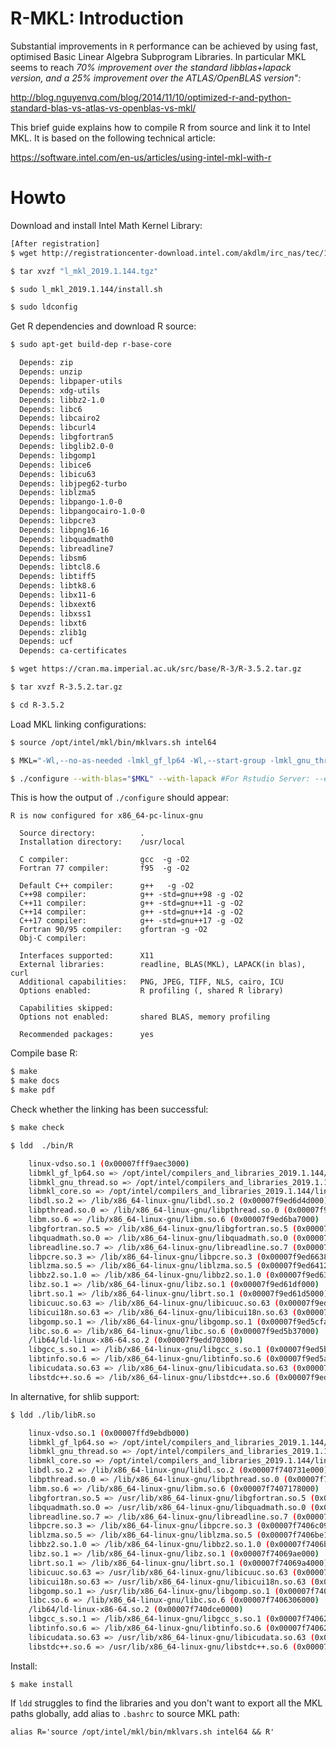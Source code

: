 
# R-MKL: Introduction

Substantial improvements in `R` performance can be achieved by using fast, optimised Basic Linear Algebra Subprogram Libraries. In particular MKL seems to reach _70% improvement over the standard libblas+lapack version, and a 25% improvement over the ATLAS/OpenBLAS version":_

http://blog.nguyenvq.com/blog/2014/11/10/optimized-r-and-python-standard-blas-vs-atlas-vs-openblas-vs-mkl/

This brief guide explains how to compile R from source and link it to Intel MKL. It is based on the following technical article:

https://software.intel.com/en-us/articles/using-intel-mkl-with-r

# Howto

Download and install Intel Math Kernel Library:

```bash
[After registration]
$ wget http://registrationcenter-download.intel.com/akdlm/irc_nas/tec/14895/l_mkl_2019.1.144.tgz

$ tar xvzf "l_mkl_2019.1.144.tgz"

$ sudo l_mkl_2019.1.144/install.sh

$ sudo ldconfig
```

Get R dependencies and download R source:

```bash
$ sudo apt-get build-dep r-base-core

  Depends: zip
  Depends: unzip
  Depends: libpaper-utils
  Depends: xdg-utils
  Depends: libbz2-1.0
  Depends: libc6
  Depends: libcairo2
  Depends: libcurl4
  Depends: libgfortran5
  Depends: libglib2.0-0
  Depends: libgomp1
  Depends: libice6
  Depends: libicu63
  Depends: libjpeg62-turbo
  Depends: liblzma5
  Depends: libpango-1.0-0
  Depends: libpangocairo-1.0-0
  Depends: libpcre3
  Depends: libpng16-16
  Depends: libquadmath0
  Depends: libreadline7
  Depends: libsm6
  Depends: libtcl8.6
  Depends: libtiff5
  Depends: libtk8.6
  Depends: libx11-6
  Depends: libxext6
  Depends: libxss1
  Depends: libxt6
  Depends: zlib1g
  Depends: ucf
  Depends: ca-certificates

$ wget https://cran.ma.imperial.ac.uk/src/base/R-3/R-3.5.2.tar.gz

$ tar xvzf R-3.5.2.tar.gz

$ cd R-3.5.2
```

Load MKL linking configurations:

```bash
$ source /opt/intel/mkl/bin/mklvars.sh intel64

$ MKL="-Wl,--no-as-needed -lmkl_gf_lp64 -Wl,--start-group -lmkl_gnu_thread  -lmkl_core  -Wl,--end-group -fopenmp  -ldl -lpthread -lm"

$ ./configure --with-blas="$MKL" --with-lapack #For Rstudio Server: --enable-R-shlib

```

This is how the output of `./configure` should appear:

```
R is now configured for x86_64-pc-linux-gnu

  Source directory:          .
  Installation directory:    /usr/local

  C compiler:                gcc  -g -O2
  Fortran 77 compiler:       f95  -g -O2

  Default C++ compiler:      g++   -g -O2
  C++98 compiler:            g++ -std=gnu++98 -g -O2
  C++11 compiler:            g++ -std=gnu++11 -g -O2
  C++14 compiler:            g++ -std=gnu++14 -g -O2
  C++17 compiler:            g++ -std=gnu++17 -g -O2
  Fortran 90/95 compiler:    gfortran -g -O2
  Obj-C compiler:	      

  Interfaces supported:      X11
  External libraries:        readline, BLAS(MKL), LAPACK(in blas), curl
  Additional capabilities:   PNG, JPEG, TIFF, NLS, cairo, ICU
  Options enabled:           R profiling (, shared R library)

  Capabilities skipped:      
  Options not enabled:       shared BLAS, memory profiling

  Recommended packages:      yes

```

Compile base R:

```bash
$ make
$ make docs
$ make pdf
```

Check whether the linking has been successful:

```bash
$ make check

$ ldd  ./bin/R

	linux-vdso.so.1 (0x00007fff9aec3000)
	libmkl_gf_lp64.so => /opt/intel/compilers_and_libraries_2019.1.144/linux/mkl/lib/intel64_lin/libmkl_gf_lp64.so (0x00007f9edc74f000)
	libmkl_gnu_thread.so => /opt/intel/compilers_and_libraries_2019.1.144/linux/mkl/lib/intel64_lin/libmkl_gnu_thread.so (0x00007f9edaefb000)
	libmkl_core.so => /opt/intel/compilers_and_libraries_2019.1.144/linux/mkl/lib/intel64_lin/libmkl_core.so (0x00007f9ed6d6f000)
	libdl.so.2 => /lib/x86_64-linux-gnu/libdl.so.2 (0x00007f9ed6d4d000)
	libpthread.so.0 => /lib/x86_64-linux-gnu/libpthread.so.0 (0x00007f9ed6d2c000)
	libm.so.6 => /lib/x86_64-linux-gnu/libm.so.6 (0x00007f9ed6ba7000)
	libgfortran.so.5 => /lib/x86_64-linux-gnu/libgfortran.so.5 (0x00007f9ed693a000)
	libquadmath.so.0 => /lib/x86_64-linux-gnu/libquadmath.so.0 (0x00007f9ed68f9000)
	libreadline.so.7 => /lib/x86_64-linux-gnu/libreadline.so.7 (0x00007f9ed66ac000)
	libpcre.so.3 => /lib/x86_64-linux-gnu/libpcre.so.3 (0x00007f9ed6638000)
	liblzma.so.5 => /lib/x86_64-linux-gnu/liblzma.so.5 (0x00007f9ed6412000)
	libbz2.so.1.0 => /lib/x86_64-linux-gnu/libbz2.so.1.0 (0x00007f9ed63fd000)
	libz.so.1 => /lib/x86_64-linux-gnu/libz.so.1 (0x00007f9ed61df000)
	librt.so.1 => /lib/x86_64-linux-gnu/librt.so.1 (0x00007f9ed61d5000)
	libicuuc.so.63 => /lib/x86_64-linux-gnu/libicuuc.so.63 (0x00007f9ed6006000)
	libicui18n.so.63 => /lib/x86_64-linux-gnu/libicui18n.so.63 (0x00007f9ed5d2b000)
	libgomp.so.1 => /lib/x86_64-linux-gnu/libgomp.so.1 (0x00007f9ed5cfa000)
	libc.so.6 => /lib/x86_64-linux-gnu/libc.so.6 (0x00007f9ed5b37000)
	/lib64/ld-linux-x86-64.so.2 (0x00007f9edd703000)
	libgcc_s.so.1 => /lib/x86_64-linux-gnu/libgcc_s.so.1 (0x00007f9ed5b1d000)
	libtinfo.so.6 => /lib/x86_64-linux-gnu/libtinfo.so.6 (0x00007f9ed5aef000)
	libicudata.so.63 => /lib/x86_64-linux-gnu/libicudata.so.63 (0x00007f9ed40ff000)
	libstdc++.so.6 => /lib/x86_64-linux-gnu/libstdc++.so.6 (0x00007f9ed3f7c000)

```
In alternative, for shlib support:

```bash
$ ldd ./lib/libR.so 

	linux-vdso.so.1 (0x00007ffd9ebdb000)
	libmkl_gf_lp64.so => /opt/intel/compilers_and_libraries_2019.1.144/linux/mkl/lib/intel64_lin/libmkl_gf_lp64.so (0x00007f740cd1c000)
	libmkl_gnu_thread.so => /opt/intel/compilers_and_libraries_2019.1.144/linux/mkl/lib/intel64_lin/libmkl_gnu_thread.so (0x00007f740b4c8000)
	libmkl_core.so => /opt/intel/compilers_and_libraries_2019.1.144/linux/mkl/lib/intel64_lin/libmkl_core.so (0x00007f740733c000)
	libdl.so.2 => /lib/x86_64-linux-gnu/libdl.so.2 (0x00007f740731e000)
	libpthread.so.0 => /lib/x86_64-linux-gnu/libpthread.so.0 (0x00007f74072fd000)
	libm.so.6 => /lib/x86_64-linux-gnu/libm.so.6 (0x00007f7407178000)
	libgfortran.so.5 => /usr/lib/x86_64-linux-gnu/libgfortran.so.5 (0x00007f7406f0b000)
	libquadmath.so.0 => /usr/lib/x86_64-linux-gnu/libquadmath.so.0 (0x00007f7406eca000)
	libreadline.so.7 => /lib/x86_64-linux-gnu/libreadline.so.7 (0x00007f7406c7d000)
	libpcre.so.3 => /lib/x86_64-linux-gnu/libpcre.so.3 (0x00007f7406c09000)
	liblzma.so.5 => /lib/x86_64-linux-gnu/liblzma.so.5 (0x00007f7406be1000)
	libbz2.so.1.0 => /lib/x86_64-linux-gnu/libbz2.so.1.0 (0x00007f7406bcc000)
	libz.so.1 => /lib/x86_64-linux-gnu/libz.so.1 (0x00007f74069ae000)
	librt.so.1 => /lib/x86_64-linux-gnu/librt.so.1 (0x00007f74069a4000)
	libicuuc.so.63 => /usr/lib/x86_64-linux-gnu/libicuuc.so.63 (0x00007f74067d5000)
	libicui18n.so.63 => /usr/lib/x86_64-linux-gnu/libicui18n.so.63 (0x00007f74064fa000)
	libgomp.so.1 => /usr/lib/x86_64-linux-gnu/libgomp.so.1 (0x00007f74064c9000)
	libc.so.6 => /lib/x86_64-linux-gnu/libc.so.6 (0x00007f7406306000)
	/lib64/ld-linux-x86-64.so.2 (0x00007f740dce0000)
	libgcc_s.so.1 => /lib/x86_64-linux-gnu/libgcc_s.so.1 (0x00007f74062ec000)
	libtinfo.so.6 => /lib/x86_64-linux-gnu/libtinfo.so.6 (0x00007f74062be000)
	libicudata.so.63 => /usr/lib/x86_64-linux-gnu/libicudata.so.63 (0x00007f74048ce000)
	libstdc++.so.6 => /usr/lib/x86_64-linux-gnu/libstdc++.so.6 (0x00007f740474a000)

```

Install:

```basj
$ make install
```

If `ldd` struggles to find the libraries and you don't want to export all the MKL paths globally, add alias to `.bashrc` to source MKL path:

```
alias R='source /opt/intel/mkl/bin/mklvars.sh intel64 && R'
```
